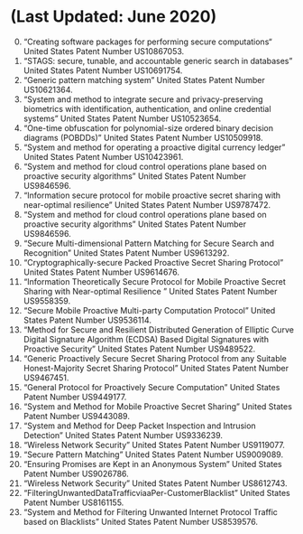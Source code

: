 # (Last Updated: June 2020)
0. “Creating software packages for performing secure computations“ United States Patent Number  US10867053.
0. “STAGS: secure, tunable, and accountable generic search in databases” United States Patent Number US10691754.
0. “Generic pattern matching system” United States Patent Number US10621364.
0. “System and method to integrate secure and privacy-preserving biometrics with identification, authentication, and online credential systems” United States Patent Number US10523654.
0. “One-time obfuscation for polynomial-size ordered binary decision diagrams (POBDDs)” United States Patent Number US10509918.
0. “System and method for operating a proactive digital currency ledger” United States Patent Number US10423961.
0. “System and method for cloud control operations plane based on proactive security algorithms” United States Patent Number US9846596.
0. “Information secure protocol for mobile proactive secret sharing with near-optimal resilience” United States Patent Number US9787472.
0. “System and method for cloud control operations plane based on proactive security algorithms” United States Patent Number US9846596.
0. “Secure Multi-dimensional Pattern Matching for Secure Search and Recognition” United States Patent Number US9613292.
0. “Cryptographically-secure Packed Proactive Secret Sharing Protocol” United States Patent Number US9614676.
0. “Information Theoretically Secure Protocol for Mobile Proactive Secret Sharing with Near-optimal Resilience ” United States Patent Number US9558359.
0. “Secure Mobile Proactive Multi-party Computation Protocol” United States Patent Number US9536114.
0. “Method for Secure and Resilient Distributed Generation of Elliptic Curve Digital Signature Algorithm (ECDSA) Based Digital Signatures with Proactive Security” United States Patent Number US9489522.
0. “Generic Proactively Secure Secret Sharing Protocol from any Suitable Honest-Majority Secret Sharing Protocol” United States Patent Number US9467451.
0. “General Protocol for Proactively Secure Computation” United States Patent Number US9449177.
0. “System and Method for Mobile Proactive Secret Sharing” United States Patent Number US9443089.
0. “System and Method for Deep Packet Inspection and Intrusion Detection” United States Patent Number US9336239.
0. “Wireless Network Security” United States Patent Number US9119077.
0. “Secure Pattern Matching” United States Patent Number US9009089.
0. “Ensuring Promises are Kept in an Anonymous System” United States Patent Number US9026786.
0. “Wireless Network Security” United States Patent Number US8612743.
0. “FilteringUnwantedDataTrafficviaaPer-CustomerBlacklist” United States Patent Number US8161155.
0. “System and Method for Filtering Unwanted Internet Protocol Traffic based on Blacklists” United States Patent Number US8539576.
